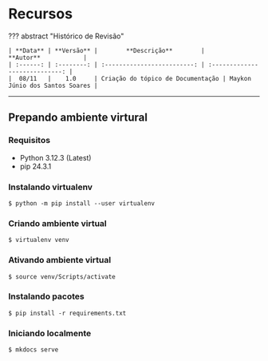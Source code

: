 # **Recursos**

??? abstract "Histórico de Revisão"

    | **Data** | **Versão** |        **Descrição**        |           **Autor**            |
    | :------: | :--------: | :-------------------------: | :----------------------------: |
    |  08/11   |    1.0     | Criação do tópico de Documentação | Maykon Júnio dos Santos Soares |

---

## **Prepando ambiente virtural**

### Requisitos

- Python 3.12.3 (Latest)
- pip 24.3.1

### **Instalando virtualenv**

<!--termynal: {title: bash, prompt_literal_start: [$]}-->

```
$ python -m pip install --user virtualenv
```

### **Criando ambiente virtual**

<!--termynal: {title: bash, prompt_literal_start: [$]}-->

```
$ virtualenv venv
```

### **Ativando ambiente virtual**

<!--termynal: {title: bash, prompt_literal_start: [$]}-->

```
$ source venv/Scripts/activate
```

### **Instalando pacotes**

<!--termynal: {title: bash, prompt_literal_start: [$]}-->

```
$ pip install -r requirements.txt
```

### **Iniciando localmente**

<!--termynal: {title: bash, prompt_literal_start: [$]}-->

```
$ mkdocs serve
```
